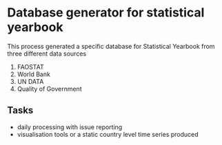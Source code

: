 Database generator for statistical yearbook
============================================

This process generated a specific database for Statistical Yearbook from three different data sources

1) FAOSTAT
2) World Bank
3) UN DATA
4) Quality of Government


Tasks
--------------------------------------------

- daily processing with issue reporting
- visualisation tools or a static country level time series produced

